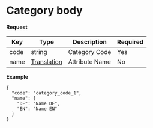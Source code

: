# Category body

**Request**

| Key           | Type |Description  | Required |
|---------------|------|--------------|----------|
| code     |  string   |   Category Code           | Yes      |
| name     |  [Translation](backend/api/objects/translation.md)   |   Attribute Name  | No |

**Example**

```
{
  "code": "category_code_1",
  "name": {
    "DE": "Name DE",
    "EN": "Name EN"
  }
}
```
